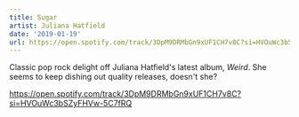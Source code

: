 ```yaml
---
title: Sugar
artist: Juliana Hatfield
date: '2019-01-19'
url: https://open.spotify.com/track/3DpM9DRMbGn9xUF1CH7v8C?si=HVOuWc3bSZyFHVw-5C7fRQ
---
```


Classic pop rock delight off Juliana Hatfield's latest album, _Weird_. She seems to keep dishing out quality releases, doesn't she?

https://open.spotify.com/track/3DpM9DRMbGn9xUF1CH7v8C?si=HVOuWc3bSZyFHVw-5C7fRQ
